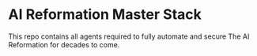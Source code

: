 # AI Reformation Master Stack
This repo contains all agents required to fully automate and secure The AI Reformation for decades to come.
